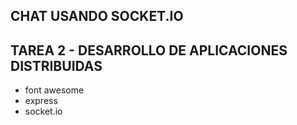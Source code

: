 ## CHAT USANDO SOCKET.IO
## TAREA 2 - DESARROLLO DE APLICACIONES DISTRIBUIDAS

- font awesome
- express
- socket.io